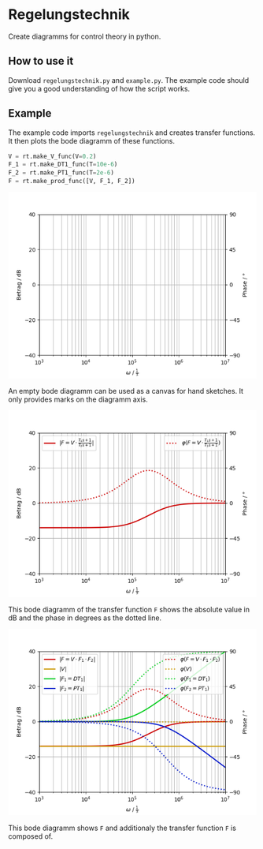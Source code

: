# Regelungstechnik

Create diagramms for control theory in python.

## How to use it

Download `regelungstechnik.py` and `example.py`. The example code should give you a good understanding of how the script works.

## Example

The example code imports `regelungstechnik` and creates transfer functions. It then plots the bode diagramm of these functions.

```python
V = rt.make_V_func(V=0.2)
F_1 = rt.make_DT1_func(T=10e-6)
F_2 = rt.make_PT1_func(T=2e-6)
F = rt.make_prod_func([V, F_1, F_2])
```

![Canvas bode diagramm](bode_canvas.png)

An empty bode diagramm can be used as a canvas for hand sketches. It only provides marks on the diagramm axis.

![Single bode diagramm](bode_single.png)

This bode diagramm of the transfer function `F` shows the absolute value in dB and the phase in degrees as the dotted line. 

![Multiple bode diagramm](bode_multiple.png)

This bode diagramm shows `F` and additionaly the transfer function `F` is composed of. 
